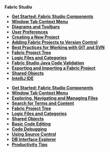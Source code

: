 <strong>Fabric Studio<strong>

<!--div class="studio"-->

<studio>

<ul>
<li><a href="/articles/04_fabric_studio/01_UI_components_and_menus.md">Get Started: Fabric Studio Components</a></li>
<li><a href="/articles/04_fabric_studio/02_window_tab_context_menu.md">Window Tab Context Menu</li>
<li><a href="/articles/04_fabric_studio/03_diagram_and_toolbars.md">Diagrams and Toolbars</li>
<li><a href="/articles/04_fabric_studio/04_user_preferences.md">User Preferences</a></li>
<li><a href="/articles/04_fabric_studio/05_creating_a_new_project.md">Creating a New Project</a></li>
<li><a href="/articles/04_fabric_studio/06_adding_fabric_projects_to_version_control.md">Adding Fabric Projects to Version Control</a></li>
<li><a href="/articles/04_fabric_studio/07_best_practices_for_working_with_GIT_and_SVN.md">Best Practices for Working with GIT and SVN</a></li>
<li><a href="/articles/04_fabric_studio/08_fabric_project_tree.md">Fabric Project Tree</a></li>
<li><a href="/articles/04_fabric_studio/09_logic_files_and_categories.md">Logic Files and Categories</a></li>
<li><a href="/articles/04_fabric_studio/10_fabric_studio_validating_java_code_within_a_project.md">Fabric Studio Java Code Validation</a></li></studio>
<li><a href="/articles/04_fabric_studio/11_fabric_studio_exporting_and_importing%20a_fabric_project.md">Exporting and Importing a Fabric Project</a></li>
<li><a href="/articles/04_fabric_studio/12_shared_objects.md">Shared Objects</a></li>
<li><a href="/articles/04_fabric_studio/04a_IntelliJ/01_intelliJ_overview.md">IntelliJ IDE</a></li>
</ul>

</studio>

<web>

<!--/div>

<div class="web"-->
<ul>
<li><a href="/articles/04_fabric_studio/01_UI_components_and_menus.md">Get Started: Fabric Studio Components</a></li>
<li><a href="/articles/04_fabric_studio/02_window_tab_context_menu.md">Window Tab Context Menu</li>
<li><a href="/articles/04_fabric_studio/21_web_file_explorer_and_navigation.md">Exploring, Navigating and Managing Files</a></li>
<li><a href="/articles/04_fabric_studio/22_web_search.md">Search for Terms and Content</a></li>
<li><a href="/articles/04_fabric_studio/08_fabric_project_tree.md">Fabric Project Tree</a></li>
<li><a href="/articles/04_fabric_studio/09_logic_files_and_categories.md">Logic Files and Categories</a></li>
<li><a href="/articles/04_fabric_studio/12_shared_objects.md">Shared Objects</a></li>
<li><a href="/articles/04_fabric_studio/26_web_basic_editing.md">Basic Code Editing</li>
<li><a href="/articles//04_fabric_studio/24_web_debug.md">Code Debugging</a></li> 
<li><a href="/articles/04_fabric_studio/23_web_versioncontrol.md">Using Source Control</a></li>
<li><a href="/articles//04_fabric_studio/25_web_data_explorer.md">DB Interface Explorer</a></li>
<li><a href="/articles//04_fabric_studio/27_web_productivity_tips.md">Productivity Tips</a></li>
</ul>
<!--/div-->

</web>


